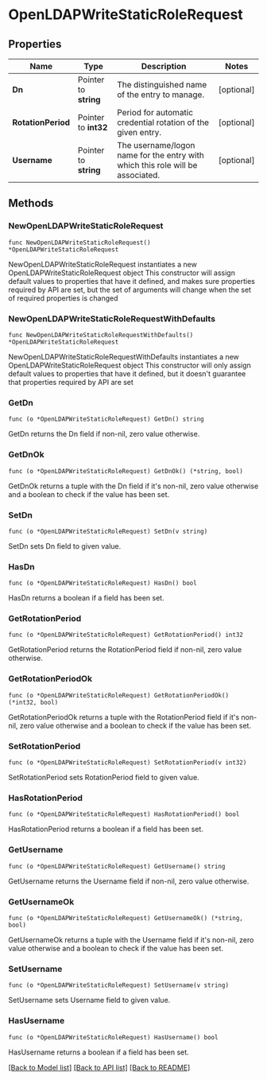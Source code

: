 # OpenLDAPWriteStaticRoleRequest


## Properties

Name | Type | Description | Notes
------------ | ------------- | ------------- | -------------
**Dn** | Pointer to **string** | The distinguished name of the entry to manage. | [optional] 
**RotationPeriod** | Pointer to **int32** | Period for automatic credential rotation of the given entry. | [optional] 
**Username** | Pointer to **string** | The username/logon name for the entry with which this role will be associated. | [optional] 



## Methods


### NewOpenLDAPWriteStaticRoleRequest

`func NewOpenLDAPWriteStaticRoleRequest() *OpenLDAPWriteStaticRoleRequest`

NewOpenLDAPWriteStaticRoleRequest instantiates a new OpenLDAPWriteStaticRoleRequest object
This constructor will assign default values to properties that have it defined,
and makes sure properties required by API are set, but the set of arguments
will change when the set of required properties is changed

### NewOpenLDAPWriteStaticRoleRequestWithDefaults

`func NewOpenLDAPWriteStaticRoleRequestWithDefaults() *OpenLDAPWriteStaticRoleRequest`

NewOpenLDAPWriteStaticRoleRequestWithDefaults instantiates a new OpenLDAPWriteStaticRoleRequest object
This constructor will only assign default values to properties that have it defined,
but it doesn't guarantee that properties required by API are set


### GetDn

`func (o *OpenLDAPWriteStaticRoleRequest) GetDn() string`

GetDn returns the Dn field if non-nil, zero value otherwise.

### GetDnOk

`func (o *OpenLDAPWriteStaticRoleRequest) GetDnOk() (*string, bool)`

GetDnOk returns a tuple with the Dn field if it's non-nil, zero value otherwise
and a boolean to check if the value has been set.

### SetDn

`func (o *OpenLDAPWriteStaticRoleRequest) SetDn(v string)`

SetDn sets Dn field to given value.


### HasDn

`func (o *OpenLDAPWriteStaticRoleRequest) HasDn() bool`

HasDn returns a boolean if a field has been set.




### GetRotationPeriod

`func (o *OpenLDAPWriteStaticRoleRequest) GetRotationPeriod() int32`

GetRotationPeriod returns the RotationPeriod field if non-nil, zero value otherwise.

### GetRotationPeriodOk

`func (o *OpenLDAPWriteStaticRoleRequest) GetRotationPeriodOk() (*int32, bool)`

GetRotationPeriodOk returns a tuple with the RotationPeriod field if it's non-nil, zero value otherwise
and a boolean to check if the value has been set.

### SetRotationPeriod

`func (o *OpenLDAPWriteStaticRoleRequest) SetRotationPeriod(v int32)`

SetRotationPeriod sets RotationPeriod field to given value.


### HasRotationPeriod

`func (o *OpenLDAPWriteStaticRoleRequest) HasRotationPeriod() bool`

HasRotationPeriod returns a boolean if a field has been set.




### GetUsername

`func (o *OpenLDAPWriteStaticRoleRequest) GetUsername() string`

GetUsername returns the Username field if non-nil, zero value otherwise.

### GetUsernameOk

`func (o *OpenLDAPWriteStaticRoleRequest) GetUsernameOk() (*string, bool)`

GetUsernameOk returns a tuple with the Username field if it's non-nil, zero value otherwise
and a boolean to check if the value has been set.

### SetUsername

`func (o *OpenLDAPWriteStaticRoleRequest) SetUsername(v string)`

SetUsername sets Username field to given value.


### HasUsername

`func (o *OpenLDAPWriteStaticRoleRequest) HasUsername() bool`

HasUsername returns a boolean if a field has been set.









[[Back to Model list]](../README.md#documentation-for-models) [[Back to API list]](../README.md#documentation-for-api-endpoints) [[Back to README]](../README.md)


